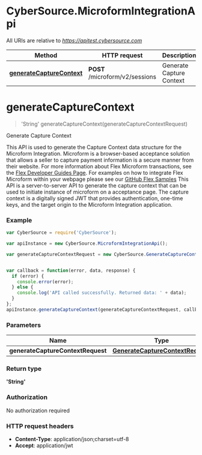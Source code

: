 # CyberSource.MicroformIntegrationApi

All URIs are relative to *https://apitest.cybersource.com*

Method | HTTP request | Description
------------- | ------------- | -------------
[**generateCaptureContext**](MicroformIntegrationApi.md#generateCaptureContext) | **POST** /microform/v2/sessions | Generate Capture Context


<a name="generateCaptureContext"></a>
# **generateCaptureContext**
> 'String' generateCaptureContext(generateCaptureContextRequest)

Generate Capture Context

This API is used to generate the Capture Context data structure for the Microform Integration.  Microform is a browser-based acceptance solution that allows a seller to capture payment information is a secure manner from their website.  For more information about Flex Microform transactions, see the [Flex Developer Guides Page](https://developer.cybersource.com/api/developer-guides/dita-flex/SAFlexibleToken.html). For examples on how to integrate Flex Microform within your webpage please see our [GitHub Flex Samples](https://github.com/CyberSource?q=flex&type=&language=) This API is a server-to-server API to generate the capture context that can be used to initiate instance of microform on a acceptance page.  The capture context is a digitally signed JWT that provides authentication, one-time keys, and the target origin to the Microform Integration application. 

### Example
```javascript
var CyberSource = require('CyberSource');

var apiInstance = new CyberSource.MicroformIntegrationApi();

var generateCaptureContextRequest = new CyberSource.GenerateCaptureContextRequest(); // GenerateCaptureContextRequest | 


var callback = function(error, data, response) {
  if (error) {
    console.error(error);
  } else {
    console.log('API called successfully. Returned data: ' + data);
  }
};
apiInstance.generateCaptureContext(generateCaptureContextRequest, callback);
```

### Parameters

Name | Type | Description  | Notes
------------- | ------------- | ------------- | -------------
 **generateCaptureContextRequest** | [**GenerateCaptureContextRequest**](GenerateCaptureContextRequest.md)|  | 

### Return type

**'String'**

### Authorization

No authorization required

### HTTP request headers

 - **Content-Type**: application/json;charset=utf-8
 - **Accept**: application/jwt

